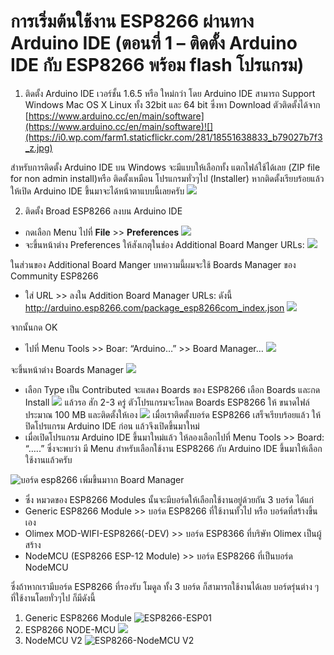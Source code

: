 # การเริ่มต้นใช้งาน ESP8266 ผ่านทาง Arduino IDE (ตอนที่ 1 – ติดตั้ง Arduino IDE กับ ESP8266 พร้อม flash โปรแกรม)


1. ติดตั้ง Arduino IDE เวอร์ชั้น 1.6.5 หรือ ใหม่กว่า โดย Arduino IDE สามารถ Support  Windows Mac OS X Linux ทั้ง 32bit และ 64 bit ซึ่งหา Download ตัวติดตั้งได้จาก [https://www.arduino.cc/en/main/software](https://www.arduino.cc/en/main/software)![](https://i0.wp.com/farm1.staticflickr.com/281/18551638833_b79027b7f3_z.jpg)

สำหรับการติดตั้ง Arduino IDE บน Windows จะมีแบบให้เลือกทั้ง แตกไฟล์ใช้ได้เลย (ZIP file for non admin install)หรือ ติดตั้งเหมือน โปรแกรมทั่วๆไป (Installer) หากติดตั้งเรียบร้อยแล้ว ให้เปิด Arduino IDE ขึ้นมาจะได้หน้าตาแบบนี้เลยครับ
![](https://i1.wp.com/farm1.staticflickr.com/285/18984844170_15ffb0b09c_z.jpg?zoom=2&resize=474%2C546&ssl=1)

2. ติดตั้ง Broad ESP8266 ลงบน Arduino IDE
  * กดเลือก Menu ไปที่ **File** >> **Preferences**
![](https://i1.wp.com/farm4.staticflickr.com/3765/19166802792_494dd9b621_z.jpg?zoom=2&resize=474%2C541&ssl=1)
  * จะขึ้นหน้าต่าง Preferences  ให้สังเกตุในช่อง Additional Board Manger URLs:
  ![](https://i2.wp.com/farm1.staticflickr.com/277/19179043611_92157254b2_z.jpg?zoom=2&resize=474%2C314&ssl=1)
  
  ในส่วนของ Additional Board Manger  บทความนี้ผมจะใช้ Boards Manager ของ Community ESP8266

  * ใส่ URL >> ลงใน Addition Board Manager URLs: ดังนี้ http://arduino.esp8266.com/package_esp8266com_index.json
  ![](https://i2.wp.com/farm1.staticflickr.com/513/19179168771_4776115428_z.jpg?zoom=2&resize=474%2C313&ssl=1)
  
  จากนั้นกด OK

  * ไปที่ Menu Tools >> Boar: “Arduino…” >> Board Manager…
   ![](https://i1.wp.com/farm4.staticflickr.com/3956/18553130984_b97117b088_z.jpg?zoom=2&resize=474%2C521&ssl=1)

  จะขึ้นหน้าต่าง Boards Manager
  ![](https://i2.wp.com/farm4.staticflickr.com/3903/19175678255_1cbc37ca20_z.jpg?zoom=2&resize=474%2C264&ssl=1)
  
  * เลือก Type เป็น Contributed จะแสดง Boards ของ ESP8266 เลือก Boards และกด Install 
  ![](https://i2.wp.com/farm1.staticflickr.com/309/19170105272_58b264f65a_z.jpg?zoom=2&resize=474%2C265&ssl=1)
  แล้วรอ สัก 2-3 ครู่ ตัวโปรแกรมจะโหลด Boards ESP8266 ให้ ขนาดไฟล์ประมาณ 100 MB และติดตั้งให้เอง
  ![](https://i2.wp.com/farm1.staticflickr.com/277/18988384088_fd7d378d33_z.jpg?zoom=2&resize=474%2C267&ssl=1)
  เมื่อเราติดตั้งบอร์ด ESP8266 เสร็จเรียบร้อยแล้ว ให้ปิดโปรแกรม Arduino IDE ก่อน แล้วจึงเปิดขึ้นมาใหม่
  * เมื่อเปิดโปรแกรม Arduino IDE ขึ้นมาใหม่แล้ว ให้ลองเลือกไปที่ Menu Tools >> Board: “…..” ซึ่งจะพบว่า มี Menu สำหรับเลือกใช้งาน ESP8266 กับ Arduino IDE ขึ้นมาให้เลือกใช้งานแล้วครับ

![บอร์ด esp8266 เพิ่มขึ้นมาาก Board Manager](https://i2.wp.com/farm4.staticflickr.com/3955/19170261622_c39a49ef73_z.jpg?zoom=2&resize=474%2C552&ssl=1)

  - ซึ่ง หมวดของ ESP8266 Modules นั้นจะมีบอร์ดให้เลือกใช้งานอยู่ด้วยกัน 3 บอร์ด ได้แก่
  - Generic ESP8266 Module >> บอร์ด ESP8266 ที่ใช้งานทั้วไป หรือ บอร์ดที่สร้างขึ้นเอง
  - Olimex MOD-WIFI-ESP8266(-DEV) >> บอร์ด ESP8366 ที่บริษัท Olimex เป็นผู้สร้าง
  - NodeMCU (ESP8266 ESP-12 Module) >> บอร์ด ESP8266 ที่เป็นบอร์ด NodeMCU

ซึ่งถ้าหากเรามีบอร์ด ESP8266 ที่รองรับ โมดูล ทั้ง 3 บอร์ด ก็สามารถใช้งานได้เลย
บอร์ดรุ่นต่าง ๆ ที่ใช้งานโดยทั่วๆไป ก็มีดังนี้

1.  Generic ESP8266 Module ![ESP8266-ESP01](https://i2.wp.com/farm1.staticflickr.com/499/19170613322_166b6e9075_z.jpg?zoom=2&resize=474%2C312&ssl=1)
2. ESP8266 NODE-MCU ![](https://i2.wp.com/farm1.staticflickr.com/424/18555742663_65ef30bfd6_z.jpg?zoom=2&resize=474%2C329&ssl=1)
3. NodeMCU V2 ![ESP8266-NodeMCU V2](https://i1.wp.com/farm4.staticflickr.com/3943/19170544672_0f25c6ae15_z.jpg?zoom=2&resize=474%2C355&ssl=1)